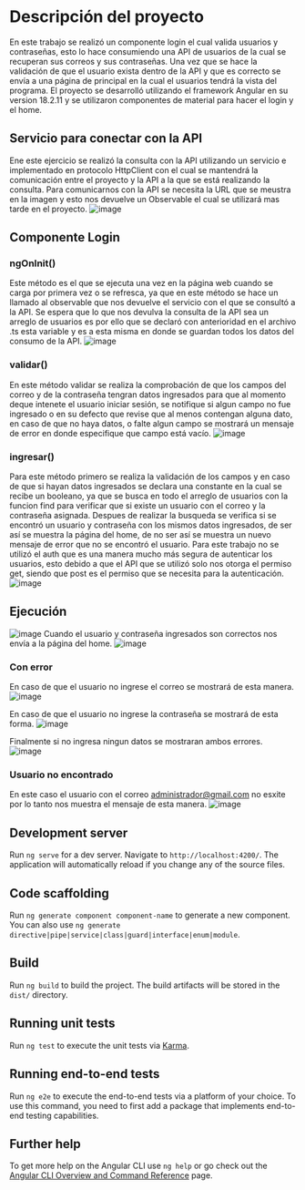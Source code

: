 # Descripción del proyecto
En este trabajo se realizó un componente login el cual valida usuarios y contraseñas, esto lo hace consumiendo una API de usuarios de la cual se recuperan sus correos y sus contraseñas.
Una vez que se hace la validación de que el usuario exista dentro de la API y que es correcto se envía a una página de principal en la cual el usuarios tendrá la vista del programa.
El proyecto se desarrolló utilizando el framework Angular en su version 18.2.11 y se utilizaron componentes de material para hacer el login y el home.

## Servicio para conectar con la API
Ene este ejercicio se realizó la consulta con la API utilizando un servicio e implementado en protocolo HttpClient con el cual se mantendrá la comunicación entre el proyecto y la API a  la que se está realizando la consulta. Para comunicarnos con la API se necesita la URL que se meustra en la imagen y esto nos devuelve un Observable el cual se utilizará mas tarde en el proyecto.
![image](https://github.com/user-attachments/assets/b6e716c7-85a9-4308-893d-f9f776c041ac)

## Componente Login
### ngOnInit()
Este método es el que se ejecuta una vez en la página web cuando se carga por primera vez o se refresca, ya que en este método se hace un llamado al observable que nos devuelve el servicio con el que se consultó a la API. Se espera que lo que nos devulva la consulta de la API sea un arreglo de usuarios es por ello que se declaró con anterioridad en el archivo .ts esta variable y es a esta misma en donde se guardan todos los datos del consumo de la API.
![image](https://github.com/user-attachments/assets/afb86148-9636-41a5-9f4e-90ca26a7826a)

### validar()
En este método validar se realiza la comprobación de que los campos del correo y de la contraseña tengran datos ingresados para que al momento deque intenete el usuario iniciar sesión, se notifique si algun campo no fue ingresado o en su defecto que revise que al menos contengan alguna dato, en caso de que no haya datos, o falte algun campo se mostrará un mensaje de error en donde especifique que campo está vacío.
![image](https://github.com/user-attachments/assets/befcaa99-5deb-4bf3-b258-40faee65d704)

### ingresar()
Para este método primero se realiza la validación de los campos y en caso de que si hayan datos ingresados se declara una constante en la cual se recibe un booleano, ya que se busca en todo el arreglo de usuarios con la funcion find para verificar que si existe un usuario con el correo y la contraseña asignada. Despues de realizar la busqueda se verifica si se encontró un usuario y contraseña con los mismos datos ingresados, de ser así se muestra la página del home, de no ser así se muestra un nuevo mensaje de error que no se encontró el usuario.
Para este trabajo no se utilizó el auth que es una manera mucho más segura de autenticar los usuarios, esto debido a que el API que se utilizó solo nos otorga el permiso get, siendo que post es el permiso que se necesita para la autenticación.
![image](https://github.com/user-attachments/assets/3d2c1a63-67ac-4a5a-9485-9ef961e571cd)

## Ejecución
![image](https://github.com/user-attachments/assets/4f91defe-829a-4480-93d8-636a038dd403)
Cuando el usuario y contraseña ingresados son correctos nos envía a la página del home.
![image](https://github.com/user-attachments/assets/d765dcc1-dff6-44ff-9fba-cd6331491715)

### Con error
En caso de que el usuario no ingrese el correo se mostrará de esta manera.
![image](https://github.com/user-attachments/assets/4a4bd750-66c4-44b1-a4fb-d5a6a1d23834)

En caso de que el usuario no ingrese la contraseña se mostrará de esta forma.
![image](https://github.com/user-attachments/assets/755e4ebb-9601-41ab-a570-787c86ecd23b)

Finalmente si no ingresa ningun datos se mostraran ambos errores.
![image](https://github.com/user-attachments/assets/7f509f57-ce17-4d2e-ac02-4cfb79c7aa55)

### Usuario no encontrado 
En este caso el usuario con el correo administrador@gmail.com no esxite por lo tanto nos muestra el mensaje de esta manera.
![image](https://github.com/user-attachments/assets/53612611-540f-4477-8d43-63b12c554dc5)



## Development server

Run `ng serve` for a dev server. Navigate to `http://localhost:4200/`. The application will automatically reload if you change any of the source files.

## Code scaffolding

Run `ng generate component component-name` to generate a new component. You can also use `ng generate directive|pipe|service|class|guard|interface|enum|module`.

## Build

Run `ng build` to build the project. The build artifacts will be stored in the `dist/` directory.

## Running unit tests

Run `ng test` to execute the unit tests via [Karma](https://karma-runner.github.io).

## Running end-to-end tests

Run `ng e2e` to execute the end-to-end tests via a platform of your choice. To use this command, you need to first add a package that implements end-to-end testing capabilities.

## Further help

To get more help on the Angular CLI use `ng help` or go check out the [Angular CLI Overview and Command Reference](https://angular.dev/tools/cli) page.
